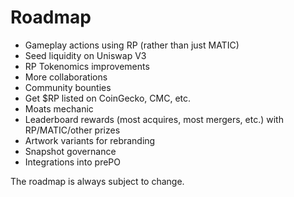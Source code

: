 # Roadmap

- Gameplay actions using RP (rather than just MATIC)
- Seed liquidity on Uniswap V3
- RP Tokenomics improvements
- More collaborations
- Community bounties
- Get $RP listed on CoinGecko, CMC, etc.
- Moats mechanic
- Leaderboard rewards (most acquires, most mergers, etc.) with RP/MATIC/other prizes
- Artwork variants for rebranding
- Snapshot governance
- Integrations into prePO

The roadmap is always subject to change.